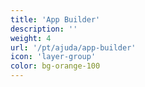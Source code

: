 ```yaml
---
title: 'App Builder'
description: ''
weight: 4
url: '/pt/ajuda/app-builder'
icon: 'layer-group'
color: bg-orange-100
---
```

